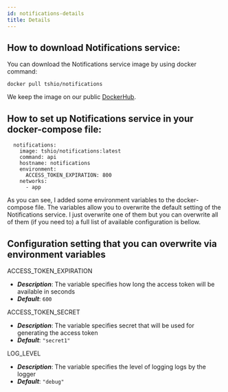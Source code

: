 ```yaml
---
id: notifications-details
title: Details
---
```


## How to download Notifications service:

You can download the Notifications service image by using docker command:

```
docker pull tshio/notifications
```

We keep the image on our public [DockerHub](https://hub.docker.com/r/tshio/notifications).

## How to set up Notifications service in your docker-compose file:

```
  notifications:
    image: tshio/notifications:latest
    command: api
    hostname: notifications
    environment:
      ACCESS_TOKEN_EXPIRATION: 800
    networks:
      - app
```

As you can see, I added some environment variables to the docker-compose file. The variables allow you to overwrite the default setting of the Notifications service. I just overwrite one of them but you can overwrite all of them (if you need to) a full list of available configuration is bellow.

## Configuration setting that you can overwrite via environment variables

ACCESS_TOKEN_EXPIRATION

- **_Description_**: The variable specifies how long the access token will be available in seconds
- **_Default_**: `600`

ACCESS_TOKEN_SECRET

- **_Description_**: The variable specifies secret that will be used for generating the access token
- **_Default_**: `"secret1"`

LOG_LEVEL

- **_Description_**: The variable specifies the level of logging logs by the logger
- **_Default_**: `"debug"`
